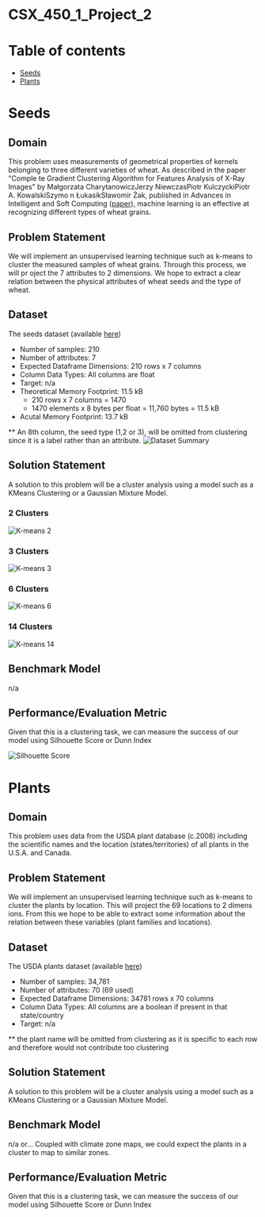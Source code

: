 # CSX_450_1_Project_2

Table of contents
=================

  * [Seeds](#seeds)
  * [Plants](#plants)


Seeds
=====

## Domain

This problem uses measurements of geometrical properties of kernels belonging to three different varieties of wheat. As described in the paper "Comple
te Gradient Clustering Algorithm for Features Analysis of X-Ray Images" by Małgorzata CharytanowiczJerzy NiewczasPiotr KulczyckiPiotr A. KowalskiSzymo
n ŁukasikSławomir Żak, published in  Advances in Intelligent and Soft Computing ([paper](https://link.springer.com/chapter/10.1007/978-3-642-13105-9_2
)), machine learning is an effective at recognizing different types of wheat grains.


## Problem Statement

We will implement an unsupervised learning technique such as k-means to cluster the measured samples of wheat grains. Through this process, we will pr
oject the 7 attributes to 2 dimensions. We hope to extract a clear relation between the physical attributes of wheat seeds and the type of wheat.


## Dataset

The seeds dataset (available [here](http://archive.ics.uci.edu/ml/datasets/seeds/))

- Number of samples: 210
- Number of attributes: 7
- Expected Dataframe Dimensions: 210 rows x 7 columns
- Column Data Types: All columns are float
- Target: n/a
- Theoretical Memory Footprint: 11.5 kB
   - 210 rows x 7 columns = 1470
   - 1470 elements x 8 bytes per float = 11,760 bytes = 11.5 kB
- Acutal Memory Footprint: 13.7 kB

** An 8th column, the seed type (1,2 or 3), will be omitted from clustering since it is a label rather than an attribute.
![Dataset Summary](images/seeds-dataset-summary.png "R dataset summary")



## Solution Statement

A solution to this problem will be a cluster analysis using a model such as a KMeans Clustering or a Gaussian Mixture Model.

### 2 Clusters
![K-means 2](images/seeds-2-clusters.png "K-means of 2 clusters")
### 3 Clusters
![K-means 3](images/seeds-3-clusters.png "K-means of 3 clusters")
### 6 Clusters
![K-means 6](images/seeds-6-clusters.png "K-means of 6 clusters")
### 14 Clusters
![K-means 14](images/seeds-14-clusters.png "K-means of 14 clusters")


## Benchmark Model

n/a


## Performance/Evaluation Metric

Given that this is a clustering task, we can measure the success of our model using Silhouette Score or Dunn Index

![Silhouette Score](images/seeds-silhouette.png "Silhouette scores for K-means clusters")






# Plants

## Domain

This problem uses data from the USDA plant database (c.2008) including the scientific names and the location (states/territories) of all plants in the
 U.S.A. and Canada.

## Problem Statement

We will implement an unsupervised learning technique such as k-means to cluster the plants by location. This will project the 69 locations to 2 dimens
ions. From this we hope to be able to extract some information about the relation between these variables (plant families and locations).


## Dataset

The USDA plants dataset (available [here](https://archive.ics.uci.edu/ml/machine-learning-databases/plants/))

- Number of samples: 34,781
- Number of attributes: 70 (69 used)
- Expected Dataframe Dimensions: 34781 rows x 70 columns
- Column Data Types: All columns are a boolean if present in that state/country
- Target: n/a

** the plant name will be omitted from clustering as it is specific to each row and therefore would not contribute too clustering


## Solution Statement

A solution to this problem will be a cluster analysis using a model such as a KMeans Clustering or a Gaussian Mixture Model.


## Benchmark Model

n/a
or...
Coupled with climate zone maps, we could expect the plants in a cluster to map to similar zones.


## Performance/Evaluation Metric

Given that this is a clustering task, we can measure the success of our model using Silhouette Score or Dunn Index
